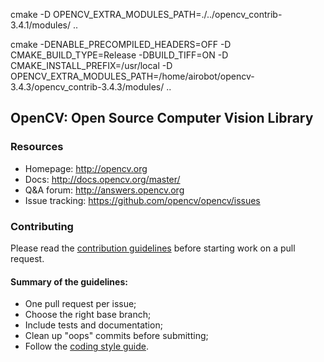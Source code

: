 cmake -D OPENCV_EXTRA_MODULES_PATH=./../opencv_contrib-3.4.1/modules/ ..

cmake -DENABLE_PRECOMPILED_HEADERS=OFF -D CMAKE_BUILD_TYPE=Release -DBUILD_TIFF=ON -D CMAKE_INSTALL_PREFIX=/usr/local -D OPENCV_EXTRA_MODULES_PATH=/home/airobot/opencv-3.4.3/opencv_contrib-3.4.3/modules/ ..
## OpenCV: Open Source Computer Vision Library

### Resources

* Homepage: <http://opencv.org>
* Docs: <http://docs.opencv.org/master/>
* Q&A forum: <http://answers.opencv.org>
* Issue tracking: <https://github.com/opencv/opencv/issues>

### Contributing

Please read the [contribution guidelines](https://github.com/opencv/opencv/wiki/How_to_contribute) before starting work on a pull request.

#### Summary of the guidelines:

* One pull request per issue;
* Choose the right base branch;
* Include tests and documentation;
* Clean up "oops" commits before submitting;
* Follow the [coding style guide](https://github.com/opencv/opencv/wiki/Coding_Style_Guide).
